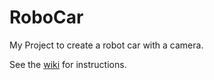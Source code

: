 # RoboCar
My Project to create a robot car with a camera. 

See the [wiki](https://github.com/MichielBbal/RoboCar/wiki) for instructions.
